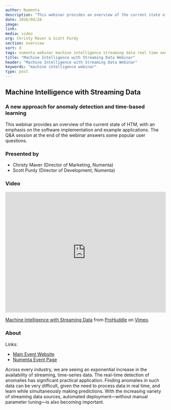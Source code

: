 ```yaml
---
author: Numenta
description: "This webinar provides an overview of the current state of our HTM technology, with an emphasis on the software implementation and example applications. The Q&A session at the end of the webinar answers some popular user questions."
date: 2016/04/26
image:
link:
media: video
org: Christy Maver & Scott Purdy
section: overview
sort: d
tags: numenta webinar machine intelligence streaming data real time anomaly detection
title: "Machine Intelligence with Streaming Data Webinar"
header: "Machine Intelligence with Streaming Data Webinar"
keywords: "machine intelligence webinar"
type: post
---
```


## Machine Intelligence with Streaming Data

### A new approach for anomaly detection and time-based learning

This webinar provides an overview of the current state of HTM, with an emphasis
on the software implementation and example applications. The Q&A session at the
end of the webinar answers some popular user questions.

### Presented by

* Christy Maver (Director of Marketing, Numenta)
* Scott Purdy (Director of Development, Numenta)

### Video

<iframe src="https://player.vimeo.com/video/164320064?title=0&byline=0&portrait=0" width="504" height="379" frameborder="0" webkitallowfullscreen mozallowfullscreen allowfullscreen></iframe> <p><a href="https://vimeo.com/164320064">Machine Intelligence with Streaming Data</a> from <a href="https://vimeo.com/formspider">ProHuddle</a> on <a href="https://vimeo.com">Vimeo</a>.</p>

### About

Links:
* [Main Event Website](http://www.prohuddle.com/webinars/ChristyAndScott/Machine_Intelligence_with_Streaming_Data_A_New_Approach.php)
* [Numenta Event Page](/company/events/2016/04/26/numenta-webinar/)

Across every industry, we are seeing an exponential increase in the availability
of streaming, time-series data. The real-time detection of anomalies has
significant practical application. Finding anomalies in such data can be very
difficult, given the need to process data in real time, and learn while
simultaneously making predictions. With the increasing variety of streaming data
sources, automated deployment—without manual parameter tuning—is also becoming
important.
